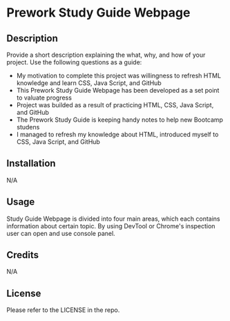 
# Prework Study Guide Webpage

## Description

Provide a short description explaining the what, why, and how of your project. Use the following questions as a guide:

- My motivation to complete this project was willingness to refresh HTML knowledge and learn CSS, Java Script, and GitHub
- This Prework Study Guide Webpage has been developed as a set point to valuate progress
- Project was builded as a result of practicing HTML, CSS, Java Script, and GitHub
- The Prework Study Guide is keeping handy notes to help new Bootcamp studens
- I managed to refresh my knowledge about HTML, introduced myself to    CSS, Java Script, and GitHub

## Installation

N/A

## Usage

Study Guide Webpage is divided into four main areas, which each contains information about certain topic. 
By using DevTool or Chrome's inspection user can open and use console panel. 

## Credits

N/A

## License

Please refer to the LICENSE in the repo.

